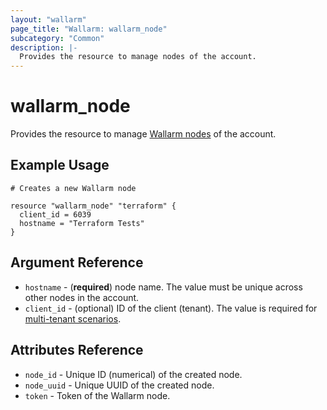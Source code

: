```yaml
---
layout: "wallarm"
page_title: "Wallarm: wallarm_node"
subcategory: "Common"
description: |-
  Provides the resource to manage nodes of the account.
---
```


# wallarm_node

Provides the resource to manage [Wallarm nodes][1] of the account.

## Example Usage

```hcl
# Creates a new Wallarm node

resource "wallarm_node" "terraform" {
  client_id = 6039
  hostname = "Terraform Tests"
}

```

## Argument Reference

* `hostname` - (**required**) node name. The value must be unique across other nodes in the account.
* `client_id` - (optional) ID of the client (tenant). The value is required for [multi-tenant scenarios][2].

## Attributes Reference

* `node_id` - Unique ID (numerical) of the created node.
* `node_uuid` - Unique UUID of the created node.
* `token` - Token of the Wallarm node.

[1]: https://docs.wallarm.com/user-guides/nodes/nodes/
[2]: https://docs.wallarm.com/installation/multi-tenant/overview/
